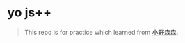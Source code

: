 # yo js++

> This repo is for practice which learned from [小野森森](https://space.bilibili.com/378372969?spm_id_from=333.788.b_765f7570696e666f.1).
